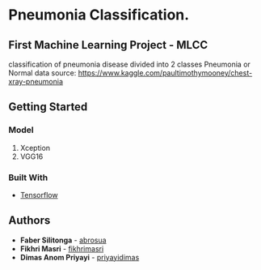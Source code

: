 # Pneumonia Classification.

## First Machine Learning Project - MLCC
classification of pneumonia disease divided into 2 classes Pneumonia or Normal
data source: https://www.kaggle.com/paultimothymooney/chest-xray-pneumonia

## Getting Started

### Model

1. Xception
2. VGG16

### Built With

* [Tensorflow](https://www.tensorflow.org/)

## Authors

* **Faber Silitonga** - [abrosua](https://github.com/abrosua)
* **Fikhri Masri** - [fikhrimasri](https://github.com/fikhrimasri)
* **Dimas Anom Priyayi** - [priyayidimas](https://github.com/priyayidimas)

